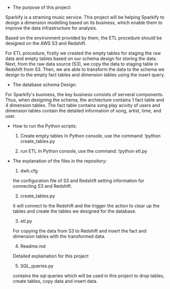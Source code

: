 - The purpose of this project:

Sparkify is a straming music service. This project will be helping Sparkify to design a dimension modelling based on its business, which enable them to improve the data infrastructure for analysis. 

Based on the environment provided by them, the ETL procedure should be designed on the AWS S3 and Redshift.

For ETL procedure, firstly we created the empty tables for staging the raw data and empty tables based on our schema design for storing the data. Next, from the raw data source (S3), we copy the data to staging table in Redshift from S3. Then, we are able to transform the data to the schema we design to the empty fact tables and dimension tables using the insert query.

- The database schema Design: 

For Sparkify's business, the key business consists of serveral components. Thus, when designing the schema, the archiecture contains 1 fact table and 4 dimension tables. The fact table contains song play acivity of users and dimension tables contain the detailed information of song, artist, time, and user.

- How to run the Python scripts:

    1. Create empty tables
    In Python console, use the command: 
    !python create_tables.py

    2. run ETL
    In Python console, use the command: 
    !python etl.py
    
- The explanation of the files in the repository:

    1. dwh.cfg
    
    the configuration file of S3 and Redshift setting information for connecting S3 and Redshift. 

    2. create_tables.py
    
    it will connect to the Redshift and the trigger the action to clear up the tables and create the tables we designed for the database.

    3. etl.py
    
    For copying the data from S3 to Redshift and insert the fact and dimension tables with the transformed data.

    4. Readme.md
    
    Detailed explaination for this project

    5. SQL_queries.py
    
    contains the sql queries which will be used in this project to drop tables, create tables, copy data and insert data.






